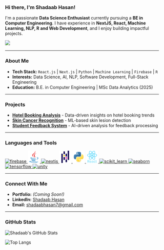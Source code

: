 ### Hi there, I'm Shadaab Hasan! 

I'm a passionate **Data Science Enthusiast** currently pursuing a **BE in Computer Engineering**. I have experience in **NextJS, React, Machine Learning, NLP, R and Web Development**, and I enjoy building impactful projects.


<img src="https://github.com/user-attachments/assets/e97df293-4422-49ed-ad93-7c38e7cb0522" width="1000">


---

### About Me
- **Tech Stack:** `React.js` | `Next.js` | `Python` | `Machine Learning` | `Firebase` | `R`
- **Interests:** Data Science, AI, NLP, Software Development, Full-Stack Engineering
- **Education:** B.E. in Computer Engineering | MSc Data Analytics (2025)

---

### Projects
- **[Hotel Booking Analysis]([https://github.com/your-repo](https://github.com/ShadaabHasan/Big-data-hotel-booking-analysis))** - Data-driven insights on hotel booking trends 
- **[Skin Cancer Recognition]([https://github.com/your-repo](https://github.com/ShadaabHasan/Skin-cancer-recognition-system))** - ML-based skin lesion detection
- **[Student Feedback System]([https://github.com/your-repo](https://github.com/ShadaabHasan/student-review-system))** - AI-driven analysis for feedback processing

---

### Languages and Tools
<p align="left"> <a href="https://firebase.google.com/" target="_blank" rel="noreferrer"> <img src="https://www.vectorlogo.zone/logos/firebase/firebase-icon.svg" alt="firebase" width="40" height="40"/> </a> <a href="https://www.java.com" target="_blank" rel="noreferrer"> <img src="https://raw.githubusercontent.com/devicons/devicon/master/icons/java/java-original.svg" alt="java" width="40" height="40"/> </a> <a href="https://nextjs.org/" target="_blank" rel="noreferrer"> <img src="https://cdn.worldvectorlogo.com/logos/nextjs-2.svg" alt="nextjs" width="40" height="40"/> </a> <a href="https://pandas.pydata.org/" target="_blank" rel="noreferrer"> <img src="https://raw.githubusercontent.com/devicons/devicon/2ae2a900d2f041da66e950e4d48052658d850630/icons/pandas/pandas-original.svg" alt="pandas" width="40" height="40"/> </a> <a href="https://www.python.org" target="_blank" rel="noreferrer"> <img src="https://raw.githubusercontent.com/devicons/devicon/master/icons/python/python-original.svg" alt="python" width="40" height="40"/> </a> <a href="https://reactjs.org/" target="_blank" rel="noreferrer"> <img src="https://raw.githubusercontent.com/devicons/devicon/master/icons/react/react-original-wordmark.svg" alt="react" width="40" height="40"/> </a> <a href="https://scikit-learn.org/" target="_blank" rel="noreferrer"> <img src="https://upload.wikimedia.org/wikipedia/commons/0/05/Scikit_learn_logo_small.svg" alt="scikit_learn" width="40" height="40"/> </a> <a href="https://seaborn.pydata.org/" target="_blank" rel="noreferrer"> <img src="https://seaborn.pydata.org/_images/logo-mark-lightbg.svg" alt="seaborn" width="40" height="40"/> </a> <a href="https://www.tensorflow.org" target="_blank" rel="noreferrer"> <img src="https://www.vectorlogo.zone/logos/tensorflow/tensorflow-icon.svg" alt="tensorflow" width="40" height="40"/> </a> <a href="https://unity.com/" target="_blank" rel="noreferrer"> <img src="https://www.vectorlogo.zone/logos/unity3d/unity3d-icon.svg" alt="unity" width="40" height="40"/> </a> </p>

 
---

### Connect With Me
- **Portfolio:** *(Coming Soon!)*
- **LinkedIn:** [Shadaab Hasan](https://www.linkedin.com/in/shadaab-hasan-4a9b92271/)
- **Email:** [shadaabhasan7@gmail.com](mailto:shadaabhasan7@gmail.com)

---

### GitHub Stats
![Shadaab's GitHub Stats](https://github-readme-stats.vercel.app/api?username=shadaabhasan&show_icons=true&theme=radical)

![Top Langs](https://github-readme-stats.vercel.app/api/top-langs/?username=shadaabhasan&layout=compact&theme=radical)


